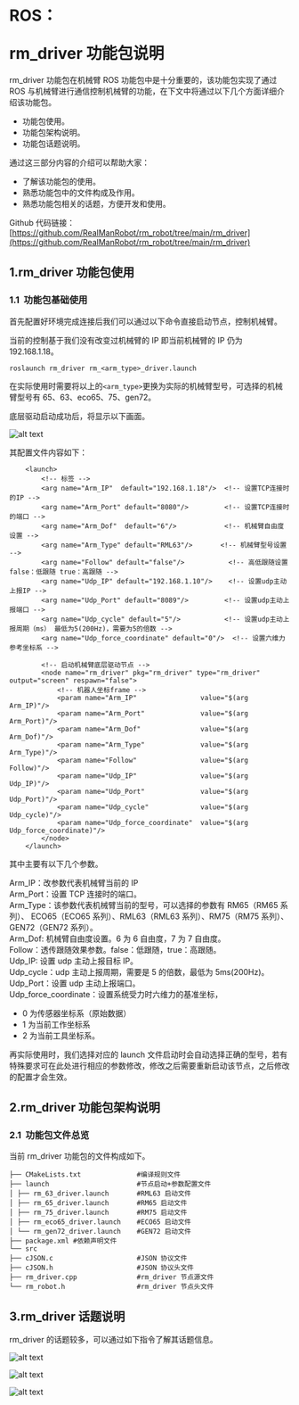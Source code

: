 # <p class="hidden">ROS：</p>rm_driver 功能包说明

rm_driver 功能包在机械臂 ROS 功能包中是十分重要的，该功能包实现了通过 ROS 与机械臂进行通信控制机械臂的功能，在下文中将通过以下几个方面详细介绍该功能包。

- 功能包使用。
- 功能包架构说明。
- 功能包话题说明。

通过这三部分内容的介绍可以帮助大家：

- 了解该功能包的使用。
- 熟悉功能包中的文件构成及作用。
- 熟悉功能包相关的话题，方便开发和使用。

Github 代码链接：[https://github.com/RealManRobot/rm_robot/tree/main/rm_driver](https://github.com/RealManRobot/rm_robot/tree/main/rm_driver)

## 1.rm_driver 功能包使用

### 1.1  功能包基础使用

首先配置好环境完成连接后我们可以通过以下命令直接启动节点，控制机械臂。

当前的控制基于我们没有改变过机械臂的 IP 即当前机械臂的 IP 仍为 192.168.1.18。

```
roslaunch rm_driver rm_<arm_type>_driver.launch
```

在实际使用时需要将以上的`<arm_type>`更换为实际的机械臂型号，可选择的机械臂型号有 65、63、eco65、75、gen72。

底层驱动启动成功后，将显示以下画面。

![alt text](image.png)

其配置文件内容如下：

```
    <launch>
        <!-- 标签 -->
        <arg name="Arm_IP"  default="192.168.1.18"/>  <!-- 设置TCP连接时的IP -->
        <arg name="Arm_Port" default="8080"/>         <!-- 设置TCP连接时的端口 -->
        <arg name="Arm_Dof"  default="6"/>            <!-- 机械臂自由度设置 -->
        <arg name="Arm_Type" default="RML63"/>       <!-- 机械臂型号设置 -->
        <arg name="Follow" default="false"/>           <!-- 高低跟随设置 false：低跟随 true：高跟随 -->
        <arg name="Udp_IP" default="192.168.1.10"/>    <!-- 设置udp主动上报IP -->
        <arg name="Udp_Port" default="8089"/>         <!-- 设置udp主动上报端口 -->
        <arg name="Udp_cycle" default="5"/>           <!-- 设置udp主动上报周期（ms） 最低为5(200Hz)，需要为5的倍数 -->
        <arg name="Udp_force_coordinate" default="0"/>  <!-- 设置六维力参考坐标系 -->

        <!-- 启动机械臂底层驱动节点 -->
        <node name="rm_driver" pkg="rm_driver" type="rm_driver" output="screen" respawn="false">
            <!-- 机器人坐标frame -->
            <param name="Arm_IP"                value="$(arg Arm_IP)"/>
            <param name="Arm_Port"              value="$(arg Arm_Port)"/>
            <param name="Arm_Dof"               value="$(arg Arm_Dof)"/>
            <param name="Arm_Type"              value="$(arg Arm_Type)"/>
            <param name="Follow"                value="$(arg Follow)"/>
            <param name="Udp_IP"                value="$(arg Udp_IP)"/>
            <param name="Udp_Port"              value="$(arg Udp_Port)"/>
            <param name="Udp_cycle"             value="$(arg Udp_cycle)"/>
            <param name="Udp_force_coordinate"  value="$(arg Udp_force_coordinate)"/>
        </node>
    </launch>
```

其中主要有以下几个参数。

Arm_IP：改参数代表机械臂当前的 IP<br>
Arm_Port：设置 TCP 连接时的端口。<br>
Arm_Type：该参数代表机械臂当前的型号，可以选择的参数有 RM65（RM65 系列）、 ECO65（ECO65 系列）、RML63（RML63 系列）、RM75（RM75 系列）、GEN72（GEN72 系列）。<br>
Arm_Dof: 机械臂自由度设置。6 为 6 自由度，7 为 7 自由度。<br>
Follow：透传跟随效果参数。false：低跟随，true：高跟随。<br>
Udp_IP: 设置 udp 主动上报目标 IP。<br>
Udp_cycle：udp 主动上报周期，需要是 5 的倍数，最低为 5ms(200Hz)。 <br>
Udp_Port：设置 udp 主动上报端口。<br>
Udp_force_coordinate：设置系统受力时六维力的基准坐标，
- 0 为传感器坐标系（原始数据） 
- 1 为当前工作坐标系 
- 2 为当前工具坐标系。

再实际使用时，我们选择对应的 launch 文件启动时会自动选择正确的型号，若有特殊要求可在此处进行相应的参数修改，修改之后需要重新启动该节点，之后修改的配置才会生效。

## 2.rm_driver 功能包架构说明

### 2.1  功能包文件总览

当前 rm_driver 功能包的文件构成如下。

```
├── CMakeLists.txt              #编译规则文件
├── launch                      #节点启动+参数配置文件
│ ├── rm_63_driver.launch       #RML63 启动文件
│ ├── rm_65_driver.launch       #RM65 启动文件
│ ├── rm_75_driver.launch       #RM75 启动文件
│ ├── rm_eco65_driver.launch    #ECO65 启动文件
│ └── rm_gen72_driver.launch    #GEN72 启动文件
├── package.xml #依赖声明文件
└── src
├── cJSON.c                     #JSON 协议文件
├── cJSON.h                     #JSON 协议头文件
├── rm_driver.cpp               #rm_driver 节点源文件
└── rm_robot.h                  #rm_driver 节点头文件
```

## 3.rm_driver 话题说明

rm_driver 的话题较多，可以通过如下指令了解其话题信息。

![alt text](image-1.png)

![alt text](image-2.png)

![alt text](image-3.png)
